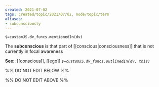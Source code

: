 ```yaml
---
created: 2021-07-02
tags: created/topic/2021/07/02, node/topic/term
aliases:
- subconsciously
---
```

`$=customJS.dv_funcs.mentionedIn(dv)`

The **subconscious** is that part of [[conscious|consciousness]] that is not currently in focal awareness

**See**:: [[conscious]], [[ego]]
*`$=customJS.dv_funcs.outlinedIn(dv, this)`*

%% DO NOT EDIT BELOW %%

%% DO NOT EDIT ABOVE %%
